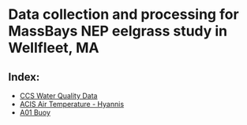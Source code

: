 # Data collection and processing for MassBays NEP eelgrass study in Wellfleet, MA

## Index: 
- [CCS Water Quality Data](quarto_docs/ccs_stations.html)
- [ACIS Air Temperature - Hyannis](quarto_docs/acis_hyannis.html)
- [A01 Buoy](quarto_docs/buoy_A01_ERDDAP.html)